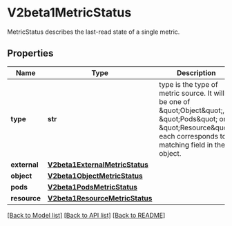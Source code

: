 # V2beta1MetricStatus

MetricStatus describes the last-read state of a single metric.

## Properties
Name | Type | Description | Notes
------------ | ------------- | ------------- | -------------
**type** | **str** | type is the type of metric source.  It will be one of \&quot;Object\&quot;, \&quot;Pods\&quot; or \&quot;Resource\&quot;, each corresponds to a matching field in the object. | 
**external** | [**V2beta1ExternalMetricStatus**](V2beta1ExternalMetricStatus.md) |  | [optional] 
**object** | [**V2beta1ObjectMetricStatus**](V2beta1ObjectMetricStatus.md) |  | [optional] 
**pods** | [**V2beta1PodsMetricStatus**](V2beta1PodsMetricStatus.md) |  | [optional] 
**resource** | [**V2beta1ResourceMetricStatus**](V2beta1ResourceMetricStatus.md) |  | [optional] 

[[Back to Model list]](../README.md#documentation-for-models) [[Back to API list]](../README.md#documentation-for-api-endpoints) [[Back to README]](../README.md)


